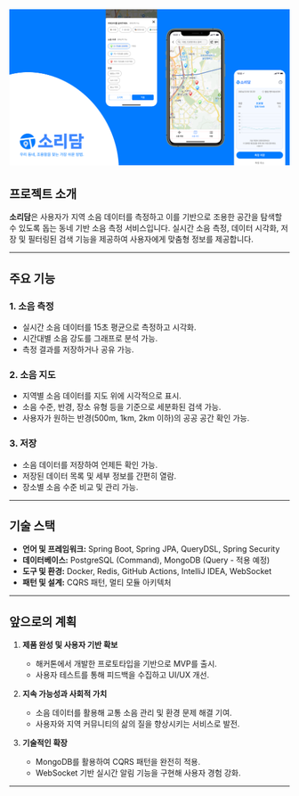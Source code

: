 ![img.png](img.png)
---

## 프로젝트 소개

**소리담**은 사용자가 지역 소음 데이터를 측정하고 이를 기반으로 조용한 공간을 탐색할 수 있도록 돕는 동네 기반 소음 측정 서비스입니다. 실시간 소음 측정, 데이터 시각화, 저장 및 필터링된 검색 기능을 제공하여 사용자에게 맞춤형 정보를 제공합니다.

---

## 주요 기능

### 1. 소음 측정
- 실시간 소음 데이터를 15초 평균으로 측정하고 시각화.
- 시간대별 소음 강도를 그래프로 분석 가능.
- 측정 결과를 저장하거나 공유 가능.

### 2. 소음 지도
- 지역별 소음 데이터를 지도 위에 시각적으로 표시.
- 소음 수준, 반경, 장소 유형 등을 기준으로 세분화된 검색 가능.
- 사용자가 원하는 반경(500m, 1km, 2km 이하)의 공공 공간 확인 가능.

### 3. 저장
- 소음 데이터를 저장하여 언제든 확인 가능.
- 저장된 데이터 목록 및 세부 정보를 간편히 열람.
- 장소별 소음 수준 비교 및 관리 가능.

---

## 기술 스택

- **언어 및 프레임워크:** Spring Boot, Spring JPA, QueryDSL, Spring Security
- **데이터베이스:** PostgreSQL (Command), MongoDB (Query - 적용 예정)
- **도구 및 환경:** Docker, Redis, GitHub Actions, IntelliJ IDEA, WebSocket
- **패턴 및 설계:** CQRS 패턴, 멀티 모듈 아키텍처

---

## 앞으로의 계획

1. **제품 완성 및 사용자 기반 확보**
    - 해커톤에서 개발한 프로토타입을 기반으로 MVP를 출시.
    - 사용자 테스트를 통해 피드백을 수집하고 UI/UX 개선.

2. **지속 가능성과 사회적 가치**
    - 소음 데이터를 활용해 교통 소음 관리 및 환경 문제 해결 기여.
    - 사용자와 지역 커뮤니티의 삶의 질을 향상시키는 서비스로 발전.

3. **기술적인 확장**
    - MongoDB를 활용하여 CQRS 패턴을 완전히 적용.
    - WebSocket 기반 실시간 알림 기능을 구현해 사용자 경험 강화.

---